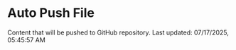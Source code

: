 # Auto Push File

Content that will be pushed to GitHub repository.
Last updated: 07/17/2025, 05:45:57 AM